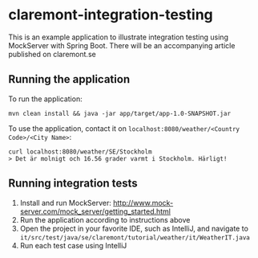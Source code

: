 # claremont-integration-testing
This is an example application to illustrate integration testing using MockServer with Spring Boot. There will be an accompanying article published on claremont.se 

## Running the application

To run the application:
```shell
mvn clean install && java -jar app/target/app-1.0-SNAPSHOT.jar
```

To use the application, contact it on `localhost:8080/weather/<Country Code>/<City Name>`:

```shell
curl localhost:8080/weather/SE/Stockholm
> Det är molnigt och 16.56 grader varmt i Stockholm. Härligt!
```

## Running integration tests

1. Install and run MockServer: http://www.mock-server.com/mock_server/getting_started.html
2. Run the application according to instructions above
3. Open the project in your favorite IDE, such as IntelliJ, and navigate to `it/src/test/java/se/claremont/tutorial/weather/it/WeatherIT.java`
4. Run each test case using IntelliJ 
